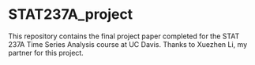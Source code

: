 # STAT237A_project

This repository contains the final project paper completed for the STAT 237A Time Series Analysis course at UC Davis. Thanks to Xuezhen Li, my partner for this project.
